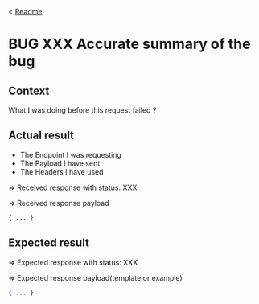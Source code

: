 < [Readme](./Readme.md)

# BUG XXX Accurate summary of the bug

## Context

What I was doing before this request failed ?

## Actual result

- The Endpoint I was requesting
- The Payload I have sent
- The Headers I have used

=> Received response with status: XXX

=> Received response payload

```json
{ ... }
```

## Expected result

=> Expected response with status: XXX

=> Expected response payload(template or example)

```json
{ ... }
```